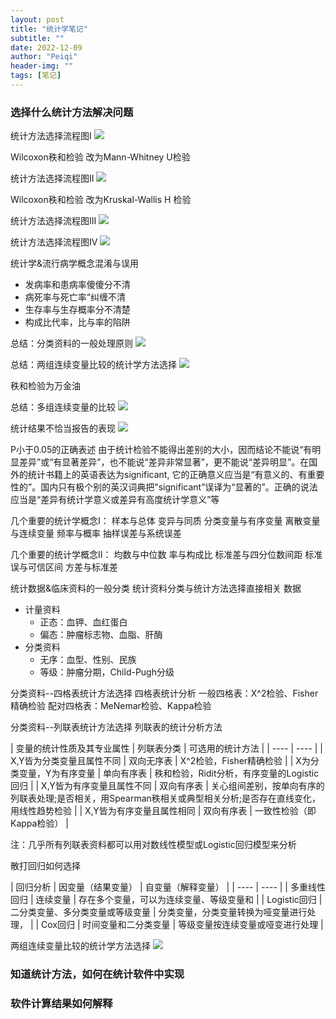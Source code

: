 ```yaml
---
layout: post
title: "统计学笔记"
subtitle: ""
date: 2022-12-09
author: "Peiqi"
header-img: ""
tags: [笔记]
---
```


### 选择什么统计方法解决问题

统计方法选择流程图Ⅰ
![](/img/in-post/statistics/statistics-1.jpg)

Wilcoxon秩和检验 改为Mann-Whitney U检验






统计方法选择流程图Ⅱ
![](/img/in-post/statistics/statistics-2.jpg)

Wilcoxon秩和检验 改为Kruskal-Wallis H 检验


统计方法选择流程图Ⅲ
![](/img/in-post/statistics/statistics-3.jpg)

统计方法选择流程图Ⅳ
![](/img/in-post/statistics/statistics-4.jpg)


统计学&流行病学概念混淆与误用
- 发病率和患病率傻傻分不清
- 病死率与死亡率“纠缠不清
- 生存率与生存概率分不清楚
-   构成比代率，比与率的陷阱

总结：分类资料的一般处理原则
![](/img/in-post/statistics/statistics-5.jpg)

总结：两组连续变量比较的统计学方法选择
![](/img/in-post/statistics/statistics-6.jpg)

秩和检验为万金油

总结：多组连续变量的比较
![](/img/in-post/statistics/statistics-7.jpg)

统计结果不恰当报告的表现
![](/img/in-post/statistics/statistics-8.jpg)

P小于0.05的正确表述
由于统计检验不能得出差别的大小，因而结论不能说“有明显差异”或“有显著差异”，也不能说“差异非常显著”，更不能说“差异明显”。在国外的统计书籍上的英语表达为significant,
它的正确意义应当是“有意义的、有重要性的”。国内只有极个别的英汉词典把"significant”误译为“显著的”。正确的说法应当是“差异有统计学意义或差异有高度统计学意义”等

几个重要的统计学概念Ⅰ：
样本与总体
变异与同质
分类变量与有序变量
离散变量与连续变量
频率与概率
抽样误差与系统误差

几个重要的统计学概念Ⅱ：
均数与中位数
率与构成比
标准差与四分位数间距
标准误与可信区间
方差与标准差

统计数据&临床资料的一般分类
统计资料分类与统计方法选择直接相关
数据
- 计量资料
    - 正态：血钾、血红蛋白
    - 偏态：肿瘤标志物、血脂、肝酶
- 分类资料
    - 无序：血型、性别、民族
    - 等级：肿瘤分期，Child-Pugh分级


分类资料--四格表统计方法选择
四格表统计分析
一般四格表：X^2检验、Fisher精确检验
配对四格表：MeNemar检验、Kappa检验



分类资料--列联表统计方法选择
列联表的统计分析方法

|  变量的统计性质及其专业属性   | 列联表分类  | 可选用的统计方法  |
|  ----  | ----  |
|  X,Y皆为分类变量且属性不同   | 双向无序表  | X^2检验，Fisher精确检验  |
|  X为分类变量，Y为有序变量   | 单向有序表  | 秩和检验，Ridit分析，有序变量的Logistic回归  |
|  X,Y皆为有序变量且属性不同   | 双向有序表  | 关心组间差别，按单向有序的列联表处理;是否相关，用Spearman秩相关或典型相关分析;是否存在直线变化，用线性趋势检验  |
|  X,Y皆为有序变量且属性相同   | 双向有序表  | 一致性检验（即Kappa检验）  |

注：几乎所有列联表资料都可以用对数线性模型或Logistic回归模型来分析

散打回归如何选择

|  回归分析   | 因变量（结果变量）  | 自变量（解释变量）  |
|  ----  | ----  |
|  多重线性回归   | 连续变量  | 存在多个变量，可以为连续变量、等级变量和  |
|  Logistic回归   | 二分类变量、多分类变量或等级变量  | 分类变量，分类变量转换为哑变量进行处理，  |
|  Cox回归   | 时间变量和二分类变量  | 等级变量按连续变量或哑变进行处理  |



两组连续变量比较的统计学方法选择
![](/img/in-post/statistics/statistics-9.jpg)











### 知道统计方法，如何在统计软件中实现

### 软件计算结果如何解释

